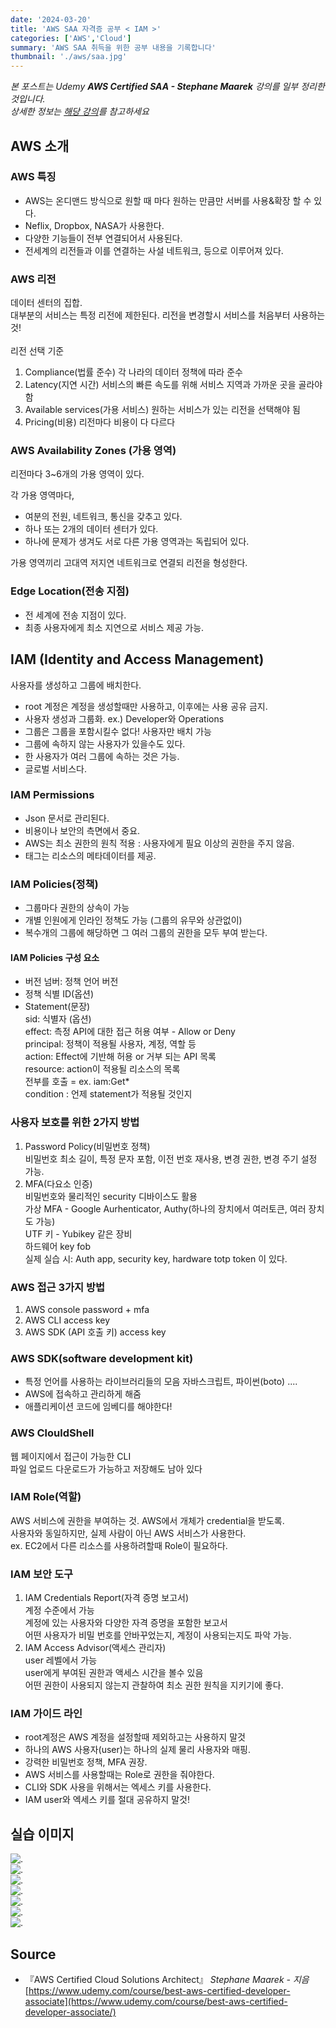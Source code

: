 ```yaml
---
date: '2024-03-20'
title: 'AWS SAA 자격증 공부 < IAM >'
categories: ['AWS','Cloud']
summary: 'AWS SAA 취득을 위한 공부 내용을 기록합니다'
thumbnail: './aws/saa.jpg'
---
```


*본 포스트는 Udemy **AWS Certified SAA - Stephane Maarek** 강의를 일부 정리한 것입니다.*  
*상세한 정보는 [해당 강의](https://www.udemy.com/course/best-aws-certified-developer-associate/)를 참고하세요*

## AWS 소개

### AWS 특징

- AWS는 온디맨드 방식으로 원할 때 마다 원하는 만큼만 서버를 사용&확장 할 수 있다.
- Neflix, Dropbox, NASA가 사용한다.
- 다양한 기능들이 전부 연결되어서 사용된다.
- 전세계의 리전들과 이를 연결하는 사설 네트워크, 등으로 이루어져 있다.


### AWS 리전

데이터 센터의 집합.  
대부분의 서비스는 특정 리전에 제한된다. 리전을 변경할시 서비스를 처음부터 사용하는 것!  
\
리전 선택 기준
1. Compliance(법률 준수) 각 나라의 데이터 정책에 따라 준수
2. Latency(지연 시간) 서비스의 빠른 속도를 위해 서비스 지역과 가까운 곳을 골라야 함
3. Available services(가용 서비스) 원하는 서비스가 있는 리전을 선택해야 됨
4. Pricing(비용) 리전마다 비용이 다 다르다

### AWS Availability Zones (가용 영역)

리전마다 3~6개의 가용 영역이 있다.  

각 가용 영역마다,
- 여분의 전원, 네트워크, 통신을 갖추고 있다.
- 하나 또는 2개의 데이터 센터가 있다.
- 하나에 문제가 생겨도 서로 다른 가용 영역과는 독립되어 있다.

가용 영역끼리 고대역 저지연 네트워크로 연결되 리전을 형성한다.


### Edge Location(전송 지점)
- 전 세계에 전송 지점이 있다.
- 최종 사용자에게 최소 지연으로 서비스 제공 가능.


## IAM (Identity and Access Management)
사용자를 생성하고 그룹에 배치한다.

- root 계정은 계정을 생성할때만 사용하고, 이후에는 사용 공유 금지.
- 사용자 생성과 그룹화. ex.) Developer와 Operations
- 그룹은 그룹을 포함시킬수 없다! 사용자만 배치 가능
- 그룹에 속하지 않는 사용자가 있을수도 있다.
- 한 사용자가 여러 그룹에 속하는 것은 가능.
- 글로벌 서비스다.

### IAM Permissions

- Json 문서로 관리된다.  
- 비용이나 보안의 측면에서 중요.
- AWS는 최소 권한의 원칙 적용 : 사용자에게 필요 이상의 권한을 주지 않음.
- 태그는 리소스의 메타데이터를 제공.


### IAM Policies(정책)

- 그룹마다 권한의 상속이 가능
- 개별 인원에게 인라인 정책도 가능 (그룹의 유무와 상관없이)
- 복수개의 그룹에 해당하면 그 여러 그룹의 권한을 모두 부여 받는다.

#### IAM Policies 구성 요소

- 버전 넘버: 정책 언어 버전
- 정책 식별 ID(옵션)
- Statement(문장)  
   sid: 식별자 (옵션)  
   effect: 측정 API에 대한 접근 허용 여부 - Allow or Deny  
   principal: 정책이 적용될 사용자, 계정, 역할 등  
   action: Effect에 기반해 허용 or 거부 되는 API 목록  
   resource: action이 적용될 리소스의 목록  
   전부를 호출 = ex. iam:Get*  
   condition : 언제 statement가 적용될 것인지  

### 사용자 보호를 위한 2가지 방법
1. Password Policy(비밀번호 정책)  
   비밀번호 최소 길이, 특정 문자 포함, 이전 번호 재사용, 변경 권한, 변경 주기 설정 가능.
2. MFA(다요소 인증)  
   비밀번호와 물리적인 security 디바이스도 활용  
   가상 MFA - Google Aurhenticator, Authy(하나의 장치에서 여러토큰, 여러 장치도 가능)  
   UTF 키 - Yubikey 같은 장비  
   하드웨어 key fob  
   실제 실습 시: Auth app, security key, hardware totp token 이 있다.  

### AWS 접근 3가지 방법

1. AWS console
   password + mfa
2. AWS CLI
   access key
3. AWS SDK (API 호출 키)
   access key

### AWS SDK(software development kit)

- 특정 언어를 사용하는 라이브러리들의 모음
   자바스크립트, 파이썬(boto) ....
- AWS에 접속하고 관리하게 해줌
- 애플리케이션 코드에 임베디를 해야한다!

### AWS ClouldShell

웹 페이지에서 접근이 가능한 CLI  
파일 업로드 다운로드가 가능하고 저장해도 남아 있다

### IAM Role(역할)

AWS 서비스에 권한을 부여하는 것. AWS에서 개체가 credential을 받도록.  
사용자와 동일하지만, 실제 사람이 아닌 AWS 서비스가 사용한다.  
ex. EC2에서 다른 리소스를 사용하려할때 Role이 필요하다.  

### IAM 보안 도구

1. IAM Credentials Report(자격 증명 보고서)  
   계정 수준에서 가능  
   계정에 있는 사용자와 다양한 자격 증명을 포함한 보고서  
   어떤 사용자가 비밀 번호를 안바꾸었는지, 계정이 사용되는지도 파악 가능.  
2. IAM Access Advisor(액세스 관리자)  
   user 레벨에서 가능  
   user에게 부여된 권한과 액세스 시간을 볼수 있음  
   어떤 권한이 사용되지 않는지 관찰하여 최소 권한 원칙을 지키기에 좋다.  
   
### IAM 가이드 라인

- root계정은 AWS 계정을 설정할때 제외하고는 사용하지 말것  
- 하나의 AWS 사용자(user)는 하나의 실제 물리 사용자와 매핑.  
- 강력한 비밀번호 정책, MFA 권장.  
- AWS 서비스를 사용할때는 Role로 권한을 줘야한다.  
- CLI와 SDK 사용을 위해서는 엑세스 키를 사용한다.  
- IAM user와 엑세스 키를 절대 공유하지 말것!  

## 실습 이미지

![.](./aws/1/1.jpg)  
![.](./aws/1/2.jpg)  
![.](./aws/1/001.png)  
![.](./aws/1/002.png)  
![.](./aws/1/003.png)  
![.](./aws/1/004.png)  
![.](./aws/1/005.png)  

## Source

- 『AWS Certified Cloud Solutions Architect』 *Stephane Maarek - 지음*  
  [https://www.udemy.com/course/best-aws-certified-developer-associate](https://www.udemy.com/course/best-aws-certified-developer-associate/)
